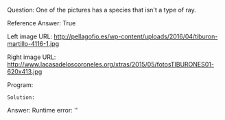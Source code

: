 Question: One of the pictures has a species that isn't a type of ray.

Reference Answer: True

Left image URL: http://pellagofio.es/wp-content/uploads/2016/04/tiburon-martillo-4116-1.jpg

Right image URL: http://www.lacasadeloscoroneles.org/xtras/2015/05/fotosTIBURONES01-620x413.jpg

Program:

```
Solution:
```
Answer: Runtime error: ''

